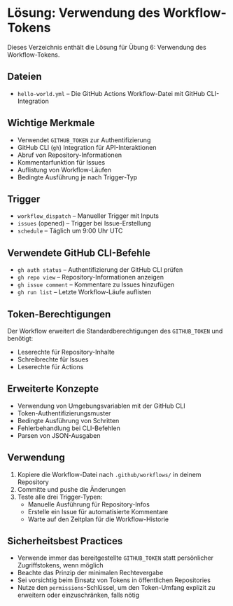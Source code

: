 # Lösung: Verwendung des Workflow-Tokens

Dieses Verzeichnis enthält die Lösung für Übung 6: Verwendung des Workflow-Tokens.

## Dateien
- `hello-world.yml` – Die GitHub Actions Workflow-Datei mit GitHub CLI-Integration

## Wichtige Merkmale
- Verwendet `GITHUB_TOKEN` zur Authentifizierung
- GitHub CLI (`gh`) Integration für API-Interaktionen
- Abruf von Repository-Informationen
- Kommentarfunktion für Issues
- Auflistung von Workflow-Läufen
- Bedingte Ausführung je nach Trigger-Typ

## Trigger
- `workflow_dispatch` – Manueller Trigger mit Inputs
- `issues` (opened) – Trigger bei Issue-Erstellung
- `schedule` – Täglich um 9:00 Uhr UTC

## Verwendete GitHub CLI-Befehle
- `gh auth status` – Authentifizierung der GitHub CLI prüfen
- `gh repo view` – Repository-Informationen anzeigen
- `gh issue comment` – Kommentare zu Issues hinzufügen
- `gh run list` – Letzte Workflow-Läufe auflisten

## Token-Berechtigungen
Der Workflow erweitert die Standardberechtigungen des `GITHUB_TOKEN` und benötigt:
- Leserechte für Repository-Inhalte
- Schreibrechte für Issues
- Leserechte für Actions

## Erweiterte Konzepte
- Verwendung von Umgebungsvariablen mit der GitHub CLI
- Token-Authentifizierungsmuster
- Bedingte Ausführung von Schritten
- Fehlerbehandlung bei CLI-Befehlen
- Parsen von JSON-Ausgaben

## Verwendung
1. Kopiere die Workflow-Datei nach `.github/workflows/` in deinem Repository
2. Committe und pushe die Änderungen
3. Teste alle drei Trigger-Typen:
   - Manuelle Ausführung für Repository-Infos
   - Erstelle ein Issue für automatisierte Kommentare
   - Warte auf den Zeitplan für die Workflow-Historie

## Sicherheitsbest Practices
- Verwende immer das bereitgestellte `GITHUB_TOKEN` statt persönlicher Zugriffstokens, wenn möglich
- Beachte das Prinzip der minimalen Rechtevergabe
- Sei vorsichtig beim Einsatz von Tokens in öffentlichen Repositories
- Nutze den `permissions`-Schlüssel, um den Token-Umfang explizit zu erweitern oder einzuschränken, falls nötig
